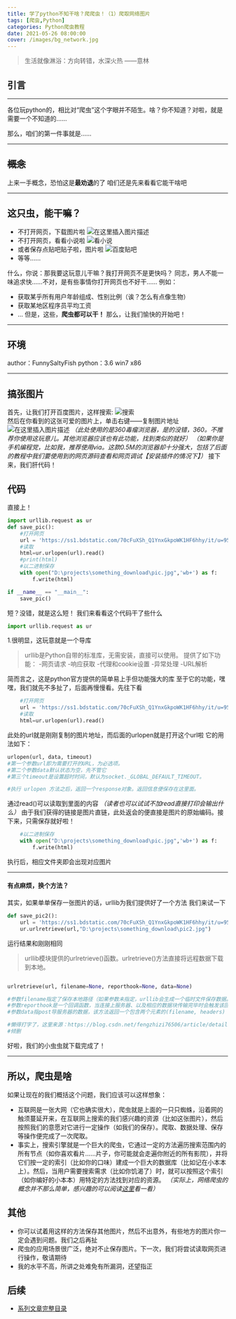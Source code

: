 ```yaml
---
title: 学了python不知干啥？爬爬虫！（1）爬取网络图片
tags: [爬虫,Python]
categories: Python爬虫教程
date: 2021-05-26 08:00:00
cover: /images/bg_network.jpg
---
```


> 生活就像淋浴：方向转错，水深火热 ——意林

## 引言
------
各位玩python的，相比对“爬虫”这个字眼并不陌生。啥？你不知道？对啦，就是需要一个不知道的……

那么，咱们的第一件事就是……  

------
## ~~概念~~      
上来一手概念，恐怕这是**最劝退**的了
咱们还是先来看看它能干啥吧

------ 
## 这只虫，能干嘛？  

 - 不打开网页，下载图片啦
![在这里插入图片描述](https://img-blog.csdnimg.cn/20191228232539627.png?x-oss-process=image/watermark,type_ZmFuZ3poZW5naGVpdGk,shadow_10,text_aHR0cHM6Ly9ibG9nLmNzZG4ubmV0L3FxXzQzNTk2MDY3,size_16,color_FFFFFF,t_70)
 - 不打开网页，看看小说啦
![看小说](https://img-blog.csdnimg.cn/2019122823221987.png?x-oss-process=image/watermark,type_ZmFuZ3poZW5naGVpdGk,shadow_10,text_aHR0cHM6Ly9ibG9nLmNzZG4ubmV0L3FxXzQzNTk2MDY3,size_16,color_FFFFFF,t_70)
 - 或者保存点贴吧贴子啦，图片啦
![百度贴吧](https://img-blog.csdnimg.cn/20191228232308841.png?x-oss-process=image/watermark,type_ZmFuZ3poZW5naGVpdGk,shadow_10,text_aHR0cHM6Ly9ibG9nLmNzZG4ubmV0L3FxXzQzNTk2MDY3,size_16,color_FFFFFF,t_70)
 - 等等……
 
什么，你说：那我要这玩意儿干嘛？我打开网页不是更快吗？
同志，男人不能一味追求快……不对，是有些事情你打开网页也不好干……
例如：
 - 获取某乎所有用户年龄组成、性别比例（诶？怎么有点像生物）
 - 获取某地区程序员平均工资
 - …
但是，这些，**爬虫都可以干！**
那么，让我们愉快的开始吧！
------
## 环境  
author：FunnySaltyFish
python：3.6
win7 x86

------
## 搞张图片
首先，让我们打开百度图片，这样搜索:
![搜索](https://img-blog.csdnimg.cn/20191228233355354.png?x-oss-process=image/watermark,type_ZmFuZ3poZW5naGVpdGk,shadow_10,text_aHR0cHM6Ly9ibG9nLmNzZG4ubmV0L3FxXzQzNTk2MDY3,size_16,color_FFFFFF,t_70)  
然后在你看到的这张可爱的图片上，单击右键——复制图片地址
![在这里插入图片描述](https://img-blog.csdnimg.cn/20191228233456609.png#pic_center)
*（此处使用的是360毒瘤浏览器，是的没错，360。不推荐你使用这玩意儿。其他浏览器应该也有此功能，找到类似的就好）*
*（如果你是手机编程党，比如我，推荐使用via。这款0.5M的浏览器却十分强大，包括了后面的教程中我们要使用到的网页源码查看和网页调试【安装插件的情况下】）*
接下来，我们肝代码！

## 代码
直接上！

```python
import urllib.request as ur
def save_pic():
    #打开网页
    url = 'https://ss1.bdstatic.com/70cFuXSh_Q1YnxGkpoWK1HF6hhy/it/u=95902427,199603518&fm=26&gp=0.jpg'
    #读取
    html=ur.urlopen(url).read()
    #print(html)
    #以二进制保存
    with open("D:\projects\something_download\pic.jpg",'wb+') as f:
        f.write(html)

if __name__ == "__main__":
    save_pic()
```
短？没错，就是这么短！
我们来看看这个代码干了些什么

```python
import urllib.request as ur
```
1.很明显，这玩意就是一个导库

> urllib是Python自带的标准库，无需安装，直接可以使用。
提供了如下功能：
-网页请求
-响应获取
-代理和cookie设置
-异常处理
-URL解析

简而言之，这是python官方提供的简单易上手但功能强大的库
至于它的功能，嘿嘿，我们就先不多扯了，后面再慢慢看。先往下看

```python
    #打开网页
    url = 'https://ss1.bdstatic.com/70cFuXSh_Q1YnxGkpoWK1HF6hhy/it/u=95902427,199603518&fm=26&gp=0.jpg'
    #读取
    html=ur.urlopen(url).read()
```
此处的url就是刚刚复制的图片地址，而后面的urlopen就是打开这个url啦
它的用法如下：

```python
urlopen(url, data, timeout)   
#第一个参数url即为需要打开的URL，为必选项。
#第二个参数data默认状态为空，先不管它
#第三个timeout是设置超时时间，默认为socket._GLOBAL_DEFAULT_TIMEOUT。

#执行 urlopen 方法之后，返回一个response对象。返回信息便保存在这里面。
```
通过read()可以读取到里面的内容 *（读者也可以试试不加read直接打印会输出什么）* 
由于我们获得的链接是图片直链，此处返会的便直接是图片的原始编码。接下来，只需保存就好啦！

```python
    #以二进制保存
    with open("D:\projects\something_download\pic.jpg",'wb+') as f:
        f.write(html)
```
执行后，相应文件夹即会出现对应图片  

------
  
  

#### 有点麻烦，换个方法？
其实，如果单单保存一张图片的话，urllib为我们提供好了一个方法
我们来试一下

```python
def save_pic2():
    url = 'https://ss1.bdstatic.com/70cFuXSh_Q1YnxGkpoWK1HF6hhy/it/u=95902427,199603518&fm=26&gp=0.jpg'
    ur.urlretrieve(url,"D:\projects\something_download\pic2.jpg")
```
运行结果和刚刚相同

> urllib模块提供的urlretrieve()函数。urlretrieve()方法直接将远程数据下载到本地。

```python

urlretrieve(url, filename=None, reporthook=None, data=None)

#参数filename指定了保存本地路径（如果参数未指定，urllib会生成一个临时文件保存数据。）
#参数reporthook是一个回调函数，当连接上服务器、以及相应的数据块传输完毕时会触发该回调，我们可以利用这个回调函数来显示当前的下载进度。
#参数data指post导服务器的数据，该方法返回一个包含两个元素的(filename, headers) 元组，filename 表示保存到本地的路径，header表示服务器的响应头

#懒得打字了，这里来源：https://blog.csdn.net/fengzhizi76506/article/details/59229846
#倾删
```
好啦，我们的小虫虫就下载完成了！  

------
## 所以，爬虫是啥
如果让现在的我们概括这个问题，我们应该可以这样想象：
* 互联网是一张大网（它也确实很大），爬虫就是上面的一只只蜘蛛，沿着网的触须蔓延开来，在互联网上搜索的我们感兴趣的资源（比如这张图片），然后按照我们的意愿对它进行一定操作（如我们的保存）。爬取、数据处理、保存等操作便完成了一次爬取。
* 事实上，搜索引擎就是一个巨大的爬虫，它通过一定的方法遍历搜索范围内的所有节点（如你喜欢看片……片子，你可能就会走遍你附近的所有影院），并将它们按一定的索引（比如你的口味）建成一个巨大的数据库（比如记在小本本上）。然后，当用户需要搜索需求（比如你饥渴了）时，就可以按照这个索引（如你编好的小本本）用特定的方法找到对应的资源。
 *（实际上，网络爬虫的概念并不那么简单，感兴趣的可以阅读[这里](https://baike.baidu.com/item/%E7%BD%91%E7%BB%9C%E7%88%AC%E8%99%AB/5162711)看一看）*

## 其他

 - 你可以试着用这样的方法保存其他图片，然后不出意外，有些地方的图片你一定会遇到问题。我们之后再扯
 - 爬虫的应用场景很广泛，绝对不止保存图片。下一次，我们将尝试读取网页进行操作，敬请期待
 - 我的水平不高，所讲之处难免有所漏洞，还望指正

## 后续
- [系列文章完整目录](/2021/05/26/python-spider-lesson-catalog/)
